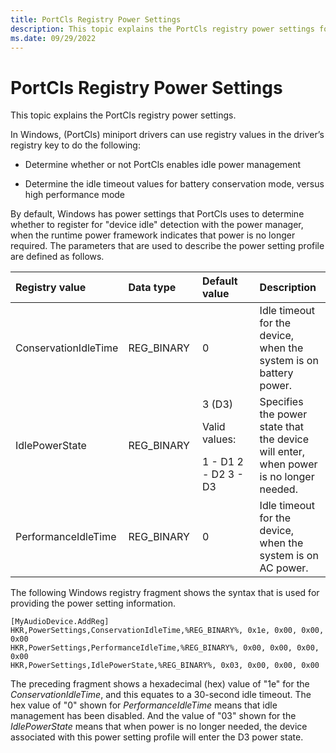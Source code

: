 ```yaml
---
title: PortCls Registry Power Settings
description: This topic explains the PortCls registry power settings for Windows.
ms.date: 09/29/2022
---
```


# PortCls Registry Power Settings


This topic explains the PortCls registry power settings.

In Windows, (PortCls) miniport drivers can use registry values in the driver’s registry key to do the following:

- Determine whether or not PortCls enables idle power management

- Determine the idle timeout values for battery conservation mode, versus high performance mode

By default, Windows has power settings that PortCls uses to determine whether to register for "device idle" detection with the power manager, when the runtime power framework indicates that power is no longer required. The parameters that are used to describe the power setting profile are defined as follows.

<table>
<colgroup>
<col width="25%" />
<col width="25%" />
<col width="25%" />
<col width="25%" />
</colgroup>
<thead>
<tr class="header">
<th align="left">Registry value</th>
<th align="left">Data type</th>
<th align="left">Default value</th>
<th align="left">Description</th>
</tr>
</thead>
<tbody>
<tr class="odd">
<td align="left">ConservationIdleTime</td>
<td align="left">REG_BINARY</td>
<td align="left">0</td>
<td align="left">Idle timeout for the device, when the system is on battery power.</td>
</tr>
<tr class="even">
<td align="left">IdlePowerState</td>
<td align="left">REG_BINARY</td>
<td align="left">3 (D3)
<p>Valid values:</p>
1 - D1
2 - D2
3 - D3</td>
<td align="left">Specifies the power state that the device will enter, when power is no longer needed.</td>
</tr>
<tr class="odd">
<td align="left">PerformanceIdleTime</td>
<td align="left">REG_BINARY</td>
<td align="left">0</td>
<td align="left">Idle timeout for the device, when the system is on AC power.</td>
</tr>
</tbody>
</table>

 

The following Windows registry fragment shows the syntax that is used for providing the power setting information.

```inf
[MyAudioDevice.AddReg]
HKR,PowerSettings,ConservationIdleTime,%REG_BINARY%, 0x1e, 0x00, 0x00, 0x00
HKR,PowerSettings,PerformanceIdleTime,%REG_BINARY%, 0x00, 0x00, 0x00, 0x00
HKR,PowerSettings,IdlePowerState,%REG_BINARY%, 0x03, 0x00, 0x00, 0x00
```

The preceding fragment shows a hexadecimal (hex) value of "1e" for the *ConservationIdleTime*, and this equates to a 30-second idle timeout. The hex value of "0" shown for *PerformanceIdleTime* means that idle management has been disabled. And the value of "03" shown for the *IdlePowerState* means that when power is no longer needed, the device associated with this power setting profile will enter the D3 power state.



